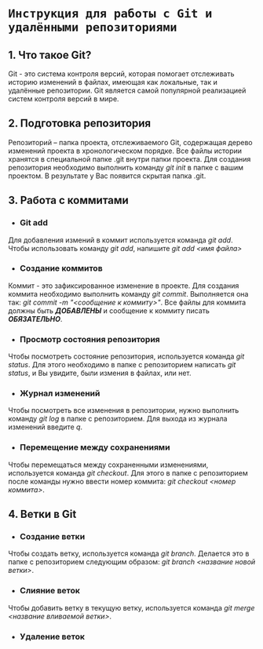 # `Инструкция для работы с Git и удалёнными репозиториями`
## 1. Что такое Git?
Git - это система контроля версий, которая помогает отслеживать историю изменений в файлах, имеющая как локальные, так и удалённые репозитории. Git является самой популярной реализацией систем контроля версий в мире.
## 2. Подготовка репозитория
Репозиторий – папка проекта, отслеживаемого Git, содержащая дерево изменений проекта в хронологическом порядке. Все файлы истории хранятся в специальной папке .git внутри папки проекта. Для создания репозитория необходимо выполнить команду *git init*  в папке с вашим проектом. В результате у Вас появится скрытая папка .git.
## 3. Работа с коммитами
* ### Git add
Для добавления измений в коммит используется команда *git add*. Чтобы использовать команду *git add*, напишите *git add <имя файла>*
* ### Создание коммитов
Коммит - это зафиксированное изменение в проекте. Для создания коммита необходимо выполнить команду *git commit*. Выполняется она так: *git commit -m "<сообщение к коммиту>"*. Все файлы для коммита должны быть ***ДОБАВЛЕНЫ*** и сообщение к коммиту писать ***ОБЯЗАТЕЛЬНО***.
* ### Просмотр состояния репозитория
Чтобы посмотреть состояние репозитория, используется команда *git status*. Для этого необходимо в папке с репозиторием написать *git status*, и Вы увидите, были измения в файлах, или нет.
* ### Журнал изменений
Чтобы посмотреть все изменения в репозитории, нужно выполнить команду *git log* в папке с репозиторием. Для выхода из журнала изменений введите *q*.
* ### Перемещение между сохранениями
Чтобы перемещаться между сохраненными изменениями, используется команда *git checkout*. Для этого в папке с репозиторием после  команды нужно ввести номер коммита: *git checkout <номер коммита>*.
## 4. Ветки в Git
* ### Создание ветки
Чтобы создать ветку, используется команда *git branch*. Делается это в папке с репозиторием следующим образом: *git branch <название новой ветки>*.
* ### Слияние веток
Чтобы добавить ветку в текущую ветку, используется команда *git merge <название вливаемой ветки>*.
* ### Удаление веток